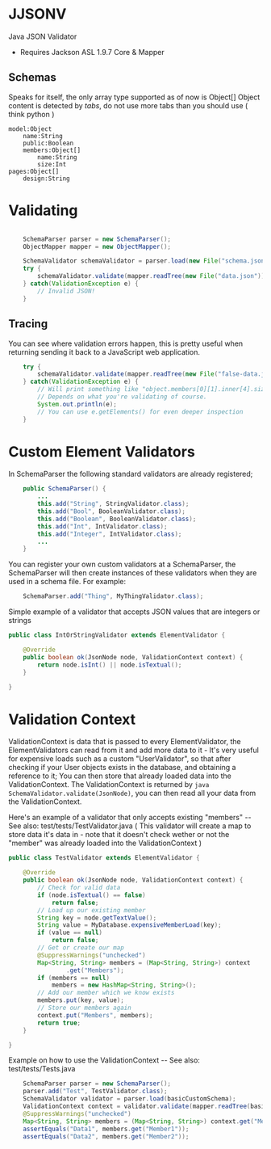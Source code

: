 JJSONV
======

Java JSON Validator
- Requires Jackson ASL 1.9.7 Core & Mapper

Schemas
-------
Speaks for itself, the only array type supported as of now is Object[]
Object content is detected by _tabs_, do not use more tabs than you should use ( think python )
```
model:Object
	name:String
	public:Boolean
	members:Object[]
		name:String
		size:Int
pages:Object[]
	design:String
```
Validating
==========
```java

	SchemaParser parser = new SchemaParser();
	ObjectMapper mapper = new ObjectMapper();

	SchemaValidator schemaValidator = parser.load(new File("schema.jsons"));
	try {
		schemaValidator.validate(mapper.readTree(new File("data.json")));
	} catch(ValidationException e) {
		// Invalid JSON!
	}

```
Tracing
-------
You can see where validation errors happen, this is pretty useful when returning sending it back to a JavaScript web application.
```java
	try {
		schemaValidator.validate(mapper.readTree(new File("false-data.json")));
	} catch(ValidationException e) {
		// Will print something like "object.members[0][1].inner[4].size"
		// Depends on what you're validating of course.
		System.out.println(e);
		// You can use e.getElements() for even deeper inspection
	}


```
Custom Element Validators
=========================
In SchemaParser the following standard validators are already registered;
```java
	public SchemaParser() {
		...
		this.add("String", StringValidator.class);
		this.add("Bool", BooleanValidator.class);
		this.add("Boolean", BooleanValidator.class);
		this.add("Int", IntValidator.class);
		this.add("Integer", IntValidator.class);
		...
	}
```
You can register your own custom validators at a SchemaParser, the SchemaParser
will then create instances of these validators when they are used in a schema file.
For example:
```java
	SchemaParser.add("Thing", MyThingValidator.class);
```
Simple example of a validator that accepts JSON values that are integers or strings
```java
public class IntOrStringValidator extends ElementValidator {

	@Override
	public boolean ok(JsonNode node, ValidationContext context) {
		return node.isInt() || node.isTextual();
	}

}
```
Validation Context
==================
ValidationContext is data that is passed to every ElementValidator, the ElementValidators can read from it
and add more data to it - It's very useful for expensive loads such as a custom "UserValidator", so that after
checking if your User objects exists in the database, and obtaining a reference to it; You can then store that
already loaded data into the ValidationContext. The ValidationContext is returned
by ```java SchemaValidator.validate(JsonNode)```, you can then read all your data from the ValidationContext.

Here's an example of a validator that only accepts existing "members" -- See also: test/tests/TestValidator.java
( This validator will create a map to store data it's data in - note that it doesn't check 
wether or not the "member" was already loaded into the ValidationContext )
```java
public class TestValidator extends ElementValidator {

	@Override
	public boolean ok(JsonNode node, ValidationContext context) {
		// Check for valid data
		if (node.isTextual() == false)
			return false;
		// Load up our existing member
		String key = node.getTextValue();
		String value = MyDatabase.expensiveMemberLoad(key);
		if (value == null)
			return false;
		// Get or create our map
		@SuppressWarnings("unchecked")
		Map<String, String> members = (Map<String, String>) context
				.get("Members");
		if (members == null)
			members = new HashMap<String, String>();
		// Add our member which we know exists
		members.put(key, value);
		// Store our members again
		context.put("Members", members);
		return true;
	}

}
```
Example on how to use the ValidationContext -- See also: test/tests/Tests.java
```java
	SchemaParser parser = new SchemaParser();
	parser.add("Test", TestValidator.class);
	SchemaValidator validator = parser.load(basicCustomSchema);
	ValidationContext context = validator.validate(mapper.readTree(basicJson));
	@SuppressWarnings("unchecked")
	Map<String, String> members = (Map<String, String>) context.get("Members");
	assertEquals("Data1", members.get("Member1"));
	assertEquals("Data2", members.get("Member2"));
```